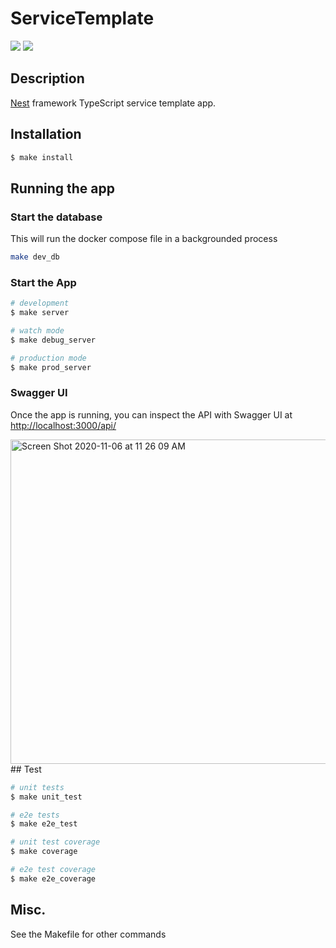 # ServiceTemplate
<a href="https://codeclimate.com/repos/5fa587adbb48fb3c68005285/maintainability"><img src="https://api.codeclimate.com/v1/badges/9fa1a1b132d225bbea0c/maintainability" /></a>
<a href="https://codeclimate.com/repos/5fa587adbb48fb3c68005285/test_coverage"><img src="https://api.codeclimate.com/v1/badges/9fa1a1b132d225bbea0c/test_coverage" /></a>
## Description

[Nest](https://github.com/nestjs/nest) framework TypeScript service template app.

## Installation

```bash
$ make install
```

## Running the app
### Start the database
This will run the docker compose file in a backgrounded process

```bash
make dev_db
```

### Start the App
```bash
# development
$ make server

# watch mode
$ make debug_server

# production mode
$ make prod_server
```

### Swagger UI
Once the app is running, you can inspect the API with Swagger UI at [http://localhost:3000/api/](http://localhost:3000/api/)

<img width="519" alt="Screen Shot 2020-11-06 at 11 26 09 AM" src="https://user-images.githubusercontent.com/1145493/98396165-ebaea400-2022-11eb-87b9-90aa048545dc.png">
## Test

```bash
# unit tests
$ make unit_test

# e2e tests
$ make e2e_test

# unit test coverage
$ make coverage

# e2e test coverage
$ make e2e_coverage
```
## Misc.
See the Makefile for other commands
